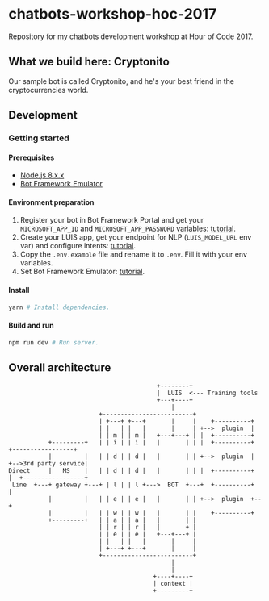 # chatbots-workshop-hoc-2017
Repository for my chatbots development workshop at Hour of Code 2017.

## What we build here: Cryptonito
Our sample bot is called Cryptonito, and he's your best friend in the cryptocurrencies world.

## Development
### Getting started
#### Prerequisites
- [Node.js 8.x.x](https://nodejs.org/es/)
- [Bot Framework Emulator](https://github.com/Microsoft/BotFramework-Emulator)

#### Environment preparation
1. Register your bot in Bot Framework Portal and get your `MICROSOFT_APP_ID` and `MICROSOFT_APP_PASSWORD` variables: [tutorial](https://docs.microsoft.com/en-us/bot-framework/portal-register-bot).
2. Create your LUIS app, get your endpoint for NLP (`LUIS_MODEL_URL` env var) and configure intents: [tutorial](https://docs.microsoft.com/en-us/azure/cognitive-services/luis/luis-get-started-create-app).
3. Copy the `.env.example` file and rename it to `.env`. Fill it with your env variables.
4. Set Bot Framework Emulator: [tutorial](https://docs.microsoft.com/en-us/bot-framework/debug-bots-emulator).

#### Install
```bash
yarn # Install dependencies.
```

#### Build and run
```bash
npm run dev # Run server.
```

## Overall architecture
```
                                         +--------+
                                         |  LUIS  <--- Training tools
                                         +---+----+
                                             |
                         +-------------------------+
                         | +---+ +---+       |     |    +----------+
                         | |   | |   |       |     | +-->  plugin  |
                         | | m | | m |   +---+---+ | |  +----------+
           +---------+   | | i | | i |   |       | | |  +----------+     +-----------------+
           |         |   | | d | | d |   |       | | +-->  plugin  |  +-->3rd party service|
Direct     |   MS    |   | | d | | d |   |       | | |  +----------+  |  +-----------------+
 Line  +---+ gateway +---+ | l | | l +--->  BOT  +---+  +----------+  |
           |         |   | | e | | e |   |       | | +-->  plugin  +--+
           |         |   | | w | | w |   |       | |    +----------+
           +---------+   | | a | | a |   |       | |
                         | | r | | r |   |       + |
                         | | e | | e |   +---+---+ |
                         | |   | |   |       |     |
                         | +---+ +---+       |     |
                         +-------------------------+
                                             |
                                             |
                                        +----+----+
                                        | context |
                                        +---------+
```
